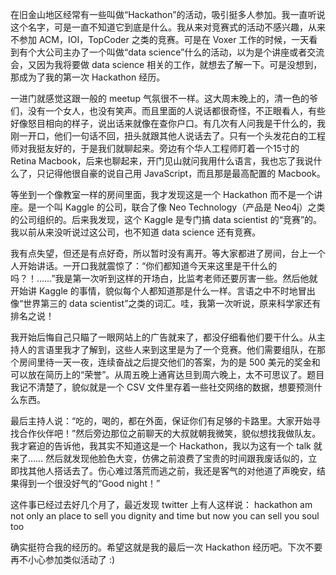 在旧金山地区经常有一些叫做“Hackathon”的活动，吸引挺多人参加。我一直听说这个名字，可是一直不知道它到底是什么。我从来对竞赛式的活动不感兴趣，从来不参加 ACM，IOI，TopCoder 之类的竞赛。可是在 Voxer 工作的时候，一天看到有个大公司主办了一个叫做“data science”什么的活动，以为是个讲座或者交流会，又因为我将要做 data science 相关的工作，就想去了解一下。可是没想到，那成为了我的第一次 Hackathon 经历。

一进门就感觉这跟一般的 meetup 气氛很不一样。这大周末晚上的，清一色的爷们，没有一个女人，也没有笑声。而且里面的人说话都很奇怪，不正眼看人，有些好像怒目相向的样子，说出话来就像在查你户口。有几次有人问我是干什么的，我刚一开口，他们一句话不回，扭头就跟其他人说话去了。只有一个头发花白的工程师对我挺友好的，于是我们就聊起来。旁边有个华人工程师盯着一个15寸的 Retina Macbook，后来也聊起来，开门见山就问我用什么语言，我也忘了我说什么了，只记得他很自豪的说自己用 JavaScript，而且那是最高配置的 Macbook。

等坐到一个像教室一样的房间里面，我才发现这是一个 Hackathon 而不是一个讲座。是一个叫 Kaggle 的公司，联合了像 Neo Technology（产品是 Neo4j）之类的公司组织的。后来我发现，这个 Kaggle 是专门搞 data scientist 的“竞赛”的。我以前从来没听说过这公司，也不知道 data science 还有竞赛。

我有点失望，但还是有点好奇，所以暂时没有离开。等大家都进了房间，台上一个人开始讲话。一开口我就震惊了：“你们都知道今天来这里是干什么的吗？！……”我是第一次听到这样的开场白，比监考老师还要厉害一些。然后他就开始讲 Kaggle 的事情，貌似每个人都知道那是什么一样。言语之中不时地冒出像“世界第三的 data scientist”之类的词汇。哇，我第一次听说，原来科学家还有排名之说！

我开始后悔自己只瞄了一眼网站上的广告就来了，都没仔细看他们要干什么。从主持人的言语里我才了解到，这些人来到这里是为了一个竞赛。他们需要组队，在那个房间里待一天一夜，连续奋战之后提交他们的答案，为的是 500 美元的奖金和可以放在简历上的“荣誉”。从周五晚上通宵达旦到周六晚上，太不可思议了。题目我记不清楚了，貌似就是一个 CSV 文件里存着一些社交网络的数据，想要预测什么东西。

最后主持人说：“吃的，喝的，都在外面，保证你们有足够的卡路里。大家开始寻找合作伙伴吧！”然后旁边那位之前聊天的大叔就朝我微笑，貌似想找我做队友。我才窘迫的告诉他，我其实不知道这是一个 Hackathon，我以为这有一个 talk 就来了…… 然后就发现他脸色大变，仿佛之前浪费了宝贵的时间跟我废话似的，立即找其他人搭话去了。伤心难过落荒而逃之前，我还是客气的对他道了声晚安，结果得到一个很没好气的“Good night！”

这件事已经过去好几个月了，最近发现 twitter 上有人这样说：
hackathon am not only an place to sell you dignity and time but now you can sell you soul too 

确实挺符合我的经历的。希望这就是我的最后一次 Hackathon 经历吧。下次不要再不小心参加类似活动了 :)
